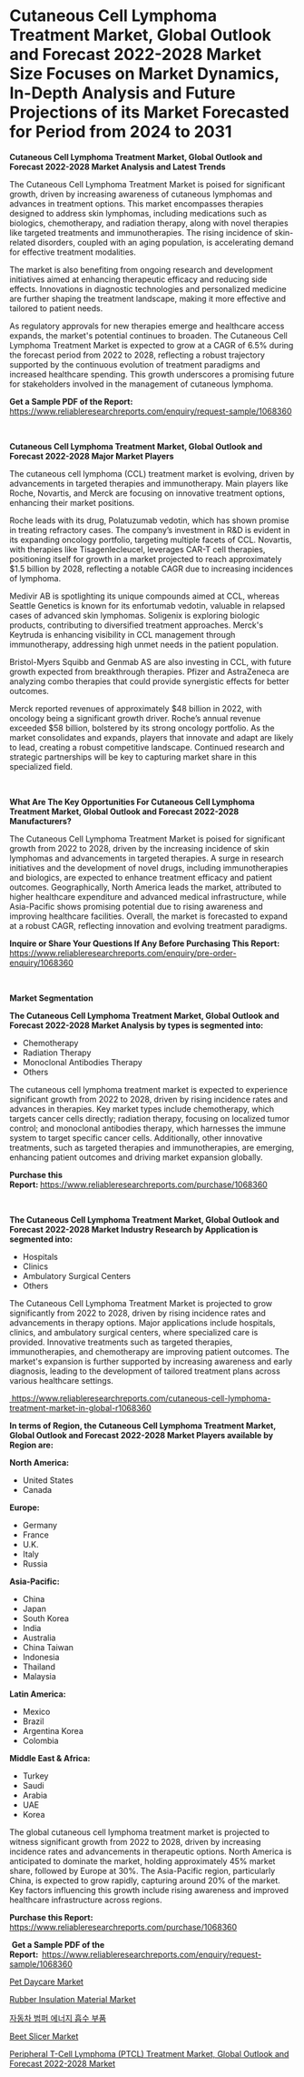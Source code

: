 <p><h1>Cutaneous Cell Lymphoma Treatment Market, Global Outlook and Forecast 2022-2028 Market Size Focuses on Market Dynamics, In-Depth Analysis and Future Projections of its Market Forecasted for Period from 2024 to 2031</h1></p><p><strong>Cutaneous Cell Lymphoma Treatment Market, Global Outlook and Forecast 2022-2028 Market Analysis and Latest Trends</strong></p>
<p><p>The Cutaneous Cell Lymphoma Treatment Market is poised for significant growth, driven by increasing awareness of cutaneous lymphomas and advances in treatment options. This market encompasses therapies designed to address skin lymphomas, including medications such as biologics, chemotherapy, and radiation therapy, along with novel therapies like targeted treatments and immunotherapies. The rising incidence of skin-related disorders, coupled with an aging population, is accelerating demand for effective treatment modalities.</p><p>The market is also benefiting from ongoing research and development initiatives aimed at enhancing therapeutic efficacy and reducing side effects. Innovations in diagnostic technologies and personalized medicine are further shaping the treatment landscape, making it more effective and tailored to patient needs.</p><p>As regulatory approvals for new therapies emerge and healthcare access expands, the market's potential continues to broaden. The Cutaneous Cell Lymphoma Treatment Market is expected to grow at a CAGR of 6.5% during the forecast period from 2022 to 2028, reflecting a robust trajectory supported by the continuous evolution of treatment paradigms and increased healthcare spending. This growth underscores a promising future for stakeholders involved in the management of cutaneous lymphoma.</p></p>
<p><strong>Get a Sample PDF of the Report:&nbsp;</strong> <a href="https://www.reliableresearchreports.com/enquiry/request-sample/1068360">https://www.reliableresearchreports.com/enquiry/request-sample/1068360</a></p>
<p>&nbsp;</p>
<p><strong>Cutaneous Cell Lymphoma Treatment Market, Global Outlook and Forecast 2022-2028 Major Market Players</strong></p>
<p><p>The cutaneous cell lymphoma (CCL) treatment market is evolving, driven by advancements in targeted therapies and immunotherapy. Main players like Roche, Novartis, and Merck are focusing on innovative treatment options, enhancing their market positions.</p><p>Roche leads with its drug, Polatuzumab vedotin, which has shown promise in treating refractory cases. The company’s investment in R&D is evident in its expanding oncology portfolio, targeting multiple facets of CCL. Novartis, with therapies like Tisagenlecleucel, leverages CAR-T cell therapies, positioning itself for growth in a market projected to reach approximately $1.5 billion by 2028, reflecting a notable CAGR due to increasing incidences of lymphoma.</p><p>Medivir AB is spotlighting its unique compounds aimed at CCL, whereas Seattle Genetics is known for its enfortumab vedotin, valuable in relapsed cases of advanced skin lymphomas. Soligenix is exploring biologic products, contributing to diversified treatment approaches. Merck's Keytruda is enhancing visibility in CCL management through immunotherapy, addressing high unmet needs in the patient population.</p><p>Bristol-Myers Squibb and Genmab AS are also investing in CCL, with future growth expected from breakthrough therapies. Pfizer and AstraZeneca are analyzing combo therapies that could provide synergistic effects for better outcomes.</p><p>Merck reported revenues of approximately $48 billion in 2022, with oncology being a significant growth driver. Roche’s annual revenue exceeded $58 billion, bolstered by its strong oncology portfolio. As the market consolidates and expands, players that innovate and adapt are likely to lead, creating a robust competitive landscape. Continued research and strategic partnerships will be key to capturing market share in this specialized field.</p></p>
<p>&nbsp;</p>
<p><strong>What Are The Key Opportunities For Cutaneous Cell Lymphoma Treatment Market, Global Outlook and Forecast 2022-2028 Manufacturers?</strong></p>
<p><p>The Cutaneous Cell Lymphoma Treatment Market is poised for significant growth from 2022 to 2028, driven by the increasing incidence of skin lymphomas and advancements in targeted therapies. A surge in research initiatives and the development of novel drugs, including immunotherapies and biologics, are expected to enhance treatment efficacy and patient outcomes. Geographically, North America leads the market, attributed to higher healthcare expenditure and advanced medical infrastructure, while Asia-Pacific shows promising potential due to rising awareness and improving healthcare facilities. Overall, the market is forecasted to expand at a robust CAGR, reflecting innovation and evolving treatment paradigms.</p></p>
<p><strong>Inquire or Share Your Questions If Any Before Purchasing This Report:</strong> <a href="https://www.reliableresearchreports.com/enquiry/pre-order-enquiry/1068360">https://www.reliableresearchreports.com/enquiry/pre-order-enquiry/1068360</a></p>
<p>&nbsp;</p>
<p><strong>Market Segmentation</strong></p>
<p><strong>The Cutaneous Cell Lymphoma Treatment Market, Global Outlook and Forecast 2022-2028 Market Analysis by types is segmented into:</strong></p>
<p><ul><li>Chemotherapy</li><li>Radiation Therapy</li><li>Monoclonal Antibodies Therapy</li><li>Others</li></ul></p>
<p><p>The cutaneous cell lymphoma treatment market is expected to experience significant growth from 2022 to 2028, driven by rising incidence rates and advances in therapies. Key market types include chemotherapy, which targets cancer cells directly; radiation therapy, focusing on localized tumor control; and monoclonal antibodies therapy, which harnesses the immune system to target specific cancer cells. Additionally, other innovative treatments, such as targeted therapies and immunotherapies, are emerging, enhancing patient outcomes and driving market expansion globally.</p></p>
<p><strong>Purchase this Report:&nbsp;</strong><a href="https://www.reliableresearchreports.com/purchase/1068360">https://www.reliableresearchreports.com/purchase/1068360</a></p>
<p>&nbsp;</p>
<p><strong>The Cutaneous Cell Lymphoma Treatment Market, Global Outlook and Forecast 2022-2028 Market Industry Research by Application is segmented into:</strong></p>
<p><ul><li>Hospitals</li><li>Clinics</li><li>Ambulatory Surgical Centers</li><li>Others</li></ul></p>
<p><p>The Cutaneous Cell Lymphoma Treatment Market is projected to grow significantly from 2022 to 2028, driven by rising incidence rates and advancements in therapy options. Major applications include hospitals, clinics, and ambulatory surgical centers, where specialized care is provided. Innovative treatments such as targeted therapies, immunotherapies, and chemotherapy are improving patient outcomes. The market's expansion is further supported by increasing awareness and early diagnosis, leading to the development of tailored treatment plans across various healthcare settings.</p></p>
<p><a href="https://www.reliableresearchreports.com/cutaneous-cell-lymphoma-treatment-market-in-global-r1068360">&nbsp;https://www.reliableresearchreports.com/cutaneous-cell-lymphoma-treatment-market-in-global-r1068360</a></p>
<p><strong>In terms of Region, the Cutaneous Cell Lymphoma Treatment Market, Global Outlook and Forecast 2022-2028 Market Players available by Region are:</strong></p>
<p>
    <p> <strong> North America: </strong>
        <ul>
            <li>United States</li>
            <li>Canada</li>
        </ul>
        </p> 
    <p> <strong> Europe: </strong>
        <ul>
            <li>Germany</li>
            <li>France</li>
            <li>U.K.</li>
            <li>Italy</li>
            <li>Russia</li>
        </ul>
        </p> 
    <p> <strong> Asia-Pacific: </strong>
        <ul>
            <li>China</li>
            <li>Japan</li>
            <li>South Korea</li>
            <li>India</li>
            <li>Australia</li>
            <li>China Taiwan</li>
            <li>Indonesia</li>
            <li>Thailand</li>
            <li>Malaysia</li>
        </ul>
        </p> 
    <p> <strong> Latin America: </strong>
        <ul>
            <li>Mexico</li>
            <li>Brazil</li>
            <li>Argentina Korea</li>
            <li>Colombia</li>
        </ul>
        </p> 
    <p> <strong> Middle East & Africa: </strong>
        <ul>
            <li>Turkey</li>
            <li>Saudi</li>
            <li>Arabia</li>
            <li>UAE</li>
            <li>Korea</li>
        </ul>
    </p>
    </p>
<p><p>The global cutaneous cell lymphoma treatment market is projected to witness significant growth from 2022 to 2028, driven by increasing incidence rates and advancements in therapeutic options. North America is anticipated to dominate the market, holding approximately 45% market share, followed by Europe at 30%. The Asia-Pacific region, particularly China, is expected to grow rapidly, capturing around 20% of the market. Key factors influencing this growth include rising awareness and improved healthcare infrastructure across regions.</p></p>
<p><strong>Purchase this Report: </strong><a href="https://www.reliableresearchreports.com/purchase/1068360">https://www.reliableresearchreports.com/purchase/1068360</a></p>
<p>&nbsp;<strong>Get a Sample PDF of the Report:&nbsp;&nbsp;</strong><a href="https://www.reliableresearchreports.com/enquiry/request-sample/1068360">https://www.reliableresearchreports.com/enquiry/request-sample/1068360</a></p>
<p><strong></strong></p>
<p><p><a href="https://www.linkedin.com/pulse/pet-daycare-market-trends-focusing-insight-forecast-analysis-ydrhf?trackingId=7Upt2Iu1Rj6SXbLTbULHwA%3D%3D">Pet Daycare Market</a></p><p><a href="https://issuu.com/reportprime-2/docs/rubber-insulation-material-market-s_263e3a9f19eab6">Rubber Insulation Material Market</a></p><p><a href="https://medium.com/@vlcostes/automotive-bumper-energy-absorbing-parts-market-%EC%9D%98-%EA%B8%80%EB%A1%9C%EB%B2%8C-%EC%8B%9C%EC%9E%A5-%EA%B0%9C%EC%9A%94%EB%8A%94-%EC%A0%84-%EC%84%B8%EA%B3%84-%EB%B0%8F-%EC%A3%BC%EC%9A%94-%EC%8B%9C%EC%9E%A5%EC%9D%98-%EC%82%B0%EC%97%85%EC%97%90-%EC%98%81%ED%96%A5%EC%9D%84-%EB%AF%B8%EC%B9%98%EB%8A%94-%EC%A3%BC%EC%9A%94-%ED%8A%B8%EB%A0%8C%EB%93%9C%EC%97%90-%EB%8C%80%ED%95%9C-e2627217449a">자동차 범퍼 에너지 흡수 부품</a></p><p><a href="https://medium.com/@siregarjefri23_12225/the-beet-slicer-market-report-analyzes-important-operational-and-performance-data-so-one-may-c386f958f39e">Beet Slicer Market</a></p><p><a href="https://github.com/CarolynWatkins697/Market-Research-Report-List-1/blob/main/peripheral-t-cell-lymphoma-ptcl-treatment-market-global-outlook-and-forecast-2022-2028-market.md">Peripheral T-Cell Lymphoma (PTCL) Treatment Market, Global Outlook and Forecast 2022-2028 Market</a></p></p>